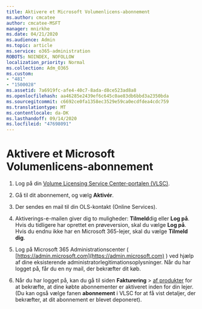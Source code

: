 ```yaml
---
title: Aktivere et Microsoft Volumenlicens-abonnement
ms.author: cmcatee
author: cmcatee-MSFT
manager: mnirkhe
ms.date: 04/21/2020
ms.audience: Admin
ms.topic: article
ms.service: o365-administration
ROBOTS: NOINDEX, NOFOLLOW
localization_priority: Normal
ms.collection: Adm_O365
ms.custom:
- "481"
- "1500028"
ms.assetid: 7a6919fc-afe4-40c7-8ada-d8ce523ad8a8
ms.openlocfilehash: aa46285e2439ef6c645c0ae83db6bbd3a2350bda
ms.sourcegitcommit: c6692ce0fa1358ec3529e59ca0ecdfdea4cdc759
ms.translationtype: MT
ms.contentlocale: da-DK
ms.lasthandoff: 09/14/2020
ms.locfileid: "47698091"
---
```

# <a name="activating-a-microsoft-volume-license-subscription"></a>Aktivere et Microsoft Volumenlicens-abonnement

1. Log på din [Volume Licensing Service Center-portalen (VLSC)](https://go.microsoft.com/fwlink/p/?LinkId=329762).

2. Gå til dit abonnement, og vælg **Aktivér**.

3. Der sendes en mail til din OLS-kontakt (Online Services).

4. Aktiverings-e-mailen giver dig to muligheder: **Tilmeld**dig eller **Log på**. Hvis du tidligere har oprettet en prøveversion, skal du vælge **Log på**. Hvis du endnu ikke har en Microsoft 365-lejer, skal du vælge **Tilmeld dig**.

5. Log på Microsoft 365 Administrationscenter ( [https://admin.microsoft.com](https://admin.microsoft.com) ) ved hjælp af dine eksisterende administratorlegitimationsoplysninger. Når du har logget på, får du en ny mail, der bekræfter dit køb.

6. Når du har logget på, kan du gå til siden **Fakturering** \> [af produkter](https://go.microsoft.com/fwlink/p/?linkid=842054) for at bekræfte, at dine købte abonnementer er aktiveret inden for din lejer. (Du kan også vælge fanen **abonnement** i VLSC for at få vist detaljer, der bekræfter, at dit abonnement er blevet deponeret).
